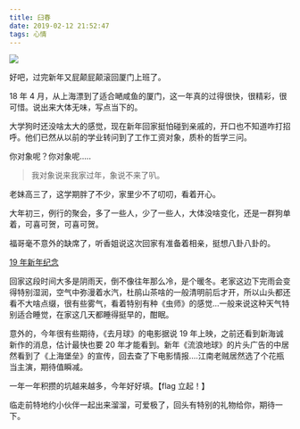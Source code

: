 ```yaml
---
title: 臼春
date: 2019-02-12 21:52:47
tags: 心情
---
```



![](/img/home.jpg)

好吧，过完新年又屁颠屁颠滚回厦门上班了。

18 年 4 月，从上海漂到了适合嗮咸鱼的厦门，这一年真的过得很快，很精彩，很可惜。说出来大体无味，写点当下的。

<!--- more --->

大学狗时还没啥太大的感觉，现在新年回家挺怕碰到亲戚的，开口也不知道咋打招呼。他们已然从以前的学业转问到了工作工资对象，质朴的哲学三问。

你对象呢？你对象呢.....

> 我对象说来我家过年，象说不来了叭。

老妹高三了，这学期胖了不少，家里少不了叨叨，看着开心。

大年初三，例行的聚会，多了一些人，少了一些人，大体没啥变化，还是一群狗单着，可喜可贺，可喜可贺。

福哥毫不意外的缺席了，听香姐说这次回家有准备着相亲，挺想八卦八卦的。

[19 年新年纪念](https://www.bilibili.com/video/av43030164)


回家这段时间大多是阴雨天，倒不像往年那么冷，是个暖冬。老家这边下完雨会变得特别湿润，空气中弥漫着水汽，杜鹃山茶啥的一般清明前后才开，所以山头都还看不大啥点缀，很有些雾气，看着特别有种《虫师》的感觉...一般来说这种天气特别适合睡觉，在家这几天都睡得挺早的，酣眠。


意外的，今年很有些期待，《去月球》的电影据说 19 年上映，之前还看到新海诚新作的消息，估计最快也要 20 年才能看到。新年《流浪地球》的片头广告的中居然看到了《上海堡垒》的宣传，回去查了下电影情报....江南老贼居然选了个花瓶当主演，期待值瞬减。

一年一年积攒的坑越来越多，今年好好填。【flag 立起！】

临走前特地约小伙伴一起出来溜溜，可爱极了，回头有特别的礼物给你，期待一下。